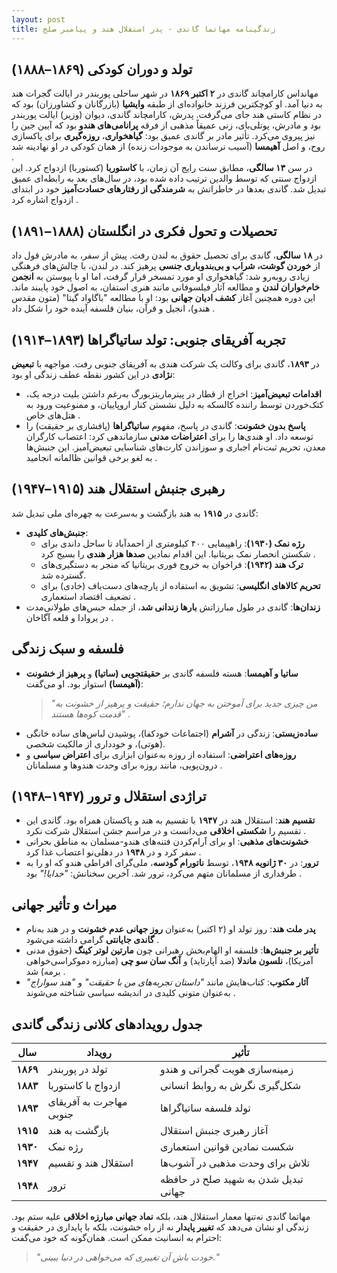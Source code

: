 ```yaml
---
layout: post
title: زندگینامه مهاتما گاندی - پدر استقلال هند و پیامبر صلح
---
```


## تولد و دوران کودکی (۱۸۶۹–۱۸۸۸)
مهانداس کارامچاند گاندی در **۲ اکتبر ۱۸۶۹** در شهر ساحلی پوربندر در ایالت گجرات هند به دنیا آمد. او کوچکترین فرزند خانواده‌ای از طبقه **وایشیا** (بازرگانان و کشاورزان) بود که در نظام کاستی هند جای می‌گرفت. پدرش، کارامچاند گاندی، دیوان (وزیر) ایالت پوربندر بود و مادرش، پوتلی‌بای، زنی عمیقاً مذهبی از فرقه **پرانامی‌های هندو** بود که آیین جین را نیز پیروی می‌کرد. تأثیر مادر بر گاندی عمیق بود: **گیاهخواری**، **روزه‌گیری** برای پاکسازی روح، و اصل **آهیمسا** (آسیب نرساندن به موجودات زنده) از همان کودکی در او نهادینه شد .  
در سن **۱۳ سالگی**، مطابق سنت رایج آن زمان، با **کاستوربا** (کستوربا) ازدواج کرد. این ازدواج سنتی که توسط والدین ترتیب داده شده بود، در سال‌های بعد به رابطه‌ای عمیق تبدیل شد. گاندی بعدها در خاطراتش به **شرمندگی از رفتارهای حسادت‌آمیز** خود در ابتدای ازدواج اشاره کرد .

## تحصیلات و تحول فکری در انگلستان (۱۸۸۸–۱۸۹۱)
در **۱۸ سالگی**، گاندی برای تحصیل حقوق به لندن رفت. پیش از سفر، به مادرش قول داد از **خوردن گوشت، شراب و بی‌بندوباری جنسی** پرهیز کند. در لندن، با چالش‌های فرهنگی زیادی روبه‌رو شد: گیاهخواری او مورد تمسخر قرار گرفت، اما او با پیوستن به **انجمن خام‌خواران لندن** و مطالعه آثار فیلسوفانی مانند هنری استفان، به اصول خود پایبند ماند. این دوره همچنین آغاز **کشف ادیان جهانی** بود: او با مطالعه "باگاواد گیتا" (متون مقدس هندو)، انجیل و قرآن، بنیان فلسفه آینده خود را شکل داد .

## تجربه آفریقای جنوبی: تولد ساتیاگراها (۱۸۹۳–۱۹۱۴)
در **۱۸۹۳**، گاندی برای وکالت یک شرکت هندی به آفریقای جنوبی رفت. مواجهه با **تبعیض نژادی** در این کشور نقطه عطف زندگی او بود:
- **اقدامات تبعیض‌آمیز**: اخراج از قطار در پیترماریتزبورگ به‌رغم داشتن بلیت درجه یک، کتک‌خوردن توسط راننده کالسکه به دلیل نشستن کنار اروپاییان، و ممنوعیت ورود به هتل‌های خاص .
- **پاسخ بدون خشونت**: گاندی در پاسخ، مفهوم **ساتیاگراها** (پافشاری بر حقیقت) را توسعه داد. او هندی‌ها را برای **اعتراضات مدنی** سازماندهی کرد: اعتصاب کارگران معدن، تحریم ثبت‌نام اجباری و سوزاندن کارت‌های شناسایی تبعیض‌آمیز. این جنبش‌ها به لغو برخی قوانین ظالمانه انجامید .

## رهبری جنبش استقلال هند (۱۹۱۵–۱۹۴۷)
گاندی در **۱۹۱۵** به هند بازگشت و به‌سرعت به چهره‌ای ملی تبدیل شد:
- **جنبش‌های کلیدی**:  
  - **رژه نمک (۱۹۳۰)**: راهپیمایی ۴۰۰ کیلومتری از احمدآباد تا ساحل داندی برای شکستن انحصار نمک بریتانیا. این اقدام نمادین **صدها هزار هندی** را بسیج کرد .  
  - **ترک هند (۱۹۴۲)**: فراخوان به خروج فوری بریتانیا که منجر به دستگیری‌های گسترده شد.  
  - **تحریم کالاهای انگلیسی**: تشویق به استفاده از پارچه‌های دست‌باف (خادی) برای تضعیف اقتصاد استعماری .  
- **زندان‌ها**: گاندی در طول مبارزاتش **بارها زندانی شد**، از جمله حبس‌های طولانی‌مدت در یروادا و قلعه آگاخان .

## فلسفه و سبک زندگی
- **ساتیا و آهیمسا**: هسته فلسفه گاندی بر **حقیقتجویی (ساتیا)** و **پرهیز از خشونت (آهیمسا)** استوار بود. او می‌گفت:  
  > *"من چیزی جدید برای آموختن به جهان ندارم؛ حقیقت و پرهیز از خشونت به قدمت کوه‌ها هستند"* .  
- **ساده‌زیستی**: زندگی در **آشرام** (اجتماعات خودکفا)، پوشیدن لباس‌های ساده خانگی (هوتی)، و خودداری از مالکیت شخصی.  
- **روزه‌های اعتراضی**: استفاده از روزه به‌عنوان ابزاری برای **اعتراض سیاسی** و درون‌پویی، مانند روزه برای وحدت هندوها و مسلمانان .

## تراژدی استقلال و ترور (۱۹۴۷–۱۹۴۸)
- **تقسیم هند**: استقلال هند در **۱۹۴۷** با تقسیم به هند و پاکستان همراه بود. گاندی این تقسیم را **شکستی اخلاقی** می‌دانست و در مراسم جشن استقلال شرکت نکرد .  
- **خشونت‌های مذهبی**: او برای آرام‌کردن فتنه‌های هندو-مسلمان به مناطق بحرانی سفر کرد و در **۱۹۴۸** در دهلی‌نو اعتصاب غذا کرد .  
- **ترور**: در **۳۰ ژانویه ۱۹۴۸**، توسط **ناتورام گودسه**، ملی‌گرای افراطی هندو که او را به طرفداری از مسلمانان متهم می‌کرد، ترور شد. آخرین سخنانش: *"خدایا!"* بود .

## میراث و تأثیر جهانی
- **پدر ملت هند**: روز تولد او (۲ اکتبر) به‌عنوان **روز جهانی عدم خشونت** و در هند به‌نام **گاندی جایانتی** گرامی داشته می‌شود .  
- **تأثیر بر جنبش‌ها**: فلسفه او الهام‌بخش رهبرانی چون **مارتین لوتر کینگ** (حقوق مدنی آمریکا)، **نلسون ماندلا** (ضد آپارتاید) و **آنگ سان سو چی** (مبارزه دموکراسی‌خواهی برمه) شد .  
- **آثار مکتوب**: کتاب‌هایش مانند *"داستان تجربه‌های من با حقیقت"* و *"هند سواراج"* به‌عنوان متونی کلیدی در اندیشه سیاسی شناخته می‌شوند .

## جدول رویدادهای کلانی زندگی گاندی

| **سال**       | **رویداد**                     | **تأثیر**                                  |
|---------------|--------------------------------|--------------------------------------------|
| **۱۸۶۹**      | تولد در پوربندر                | زمینه‌سازی هویت گجراتی و هندو             |  
| **۱۸۸۳**      | ازدواج با کاستوربا             | شکل‌گیری نگرش به روابط انسانی             |  
| **۱۸۹۳**      | مهاجرت به آفریقای جنوبی       | تولد فلسفه ساتیاگراها                     |  
| **۱۹۱۵**      | بازگشت به هند                  | آغاز رهبری جنبش استقلال                   |  
| **۱۹۳۰**      | رژه نمک                       | شکست نمادین قوانین استعماری               |  
| **۱۹۴۷**      | استقلال هند و تقسیم           | تلاش برای وحدت مذهبی در آشوب‌ها           |  
| **۱۹۴۸**      | ترور                          | تبدیل شدن به شهید صلح در حافظه جهانی      |  

مهاتما گاندی نه‌تنها معمار استقلال هند، بلکه **نماد جهانی مبارزه اخلاقی** علیه ستم بود. زندگی او نشان می‌دهد که **تغییر پایدار** نه از راه خشونت، بلکه با پایداری در حقیقت و احترام به انسانیت ممکن است. همان‌گونه که خود می‌گفت:  
> *"خودت باش آن تغییری که می‌خواهی در دنیا ببینی."*
